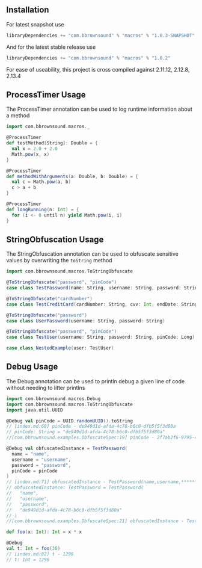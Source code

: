 ## Installation
For latest snapshot use

```scala
libraryDependencies += "com.bbrownsound" % "macros" % "1.0.3-SNAPSHOT"
```

And for the latest stable release use
```scala
libraryDependencies += "com.bbrownsound" % "macros" % "1.0.2"
```

For ease of useability, this project is cross compiled against 2.11.12, 2.12.8, 2.13.4 

## ProcessTimer Usage
The ProcessTimer annotation can be used to log runtime information about a method
```scala
import com.bbrownsound.macros._

@ProcessTimer
def testMethod[String]: Double = {
  val x = 2.0 + 2.0
  Math.pow(x, x)
}

@ProcessTimer
def methodWithArguments(a: Double, b: Double) = {
  val c = Math.pow(a, b)
  c > a + b
}

@ProcessTimer
def longRunning(n: Int) = {
  for (i <- 0 until n) yield Math.pow(i, i)
}
```

## StringObfuscation Usage
The StringObfuscation annotation can be used to obfuscate sensitive values by overwriting the `toString` method
```scala
import com.bbrownsound.macros.ToStringObfuscate

@ToStringObfuscate("password", "pinCode")
case class TestPassword(name: String, username: String, password: String, pinCode: String)

@ToStringObfuscate("cardNumber")
case class TestCreditCard(cardNumber: String, cvv: Int, endDate: String)

@ToStringObfuscate("password")
case class UserPassword(username: String, password: String)

@ToStringObfuscate("password", "pinCode")
case class TestUser(username: String, password: String, pinCode: Long)

case class NestedExample(user: TestUser)
```

## Debug Usage
The Debug annotation can be used to println debug a given line of code without needing to litter printlns
```scala
import com.bbrownsound.macros.Debug
import com.bbrownsound.macros.ToStringObfuscate
import java.util.UUID

@Debug val pinCode = UUID.randomUUID().toString
// [index.md:68] pinCode - de949d1d-afda-4c78-b6c0-dfb5f5f3d80a
// pinCode: String = "de949d1d-afda-4c78-b6c0-dfb5f5f3d80a"
//[com.bbrownsound.examples.ObfuscateSpec:19] pinCode - 2f7ab2f6-9795-433d-9744-46382754e101

@Debug val obfuscatedInstance = TestPassword(
  name = "name",
  username = "username",
  password = "password",
  pinCode = pinCode
)
// [index.md:71] obfuscatedInstance - TestPassword(name,username,********,************************************,repl.MdocSession$App@766df06b)
// obfuscatedInstance: TestPassword = TestPassword(
//   "name",
//   "username",
//   "password",
//   "de949d1d-afda-4c78-b6c0-dfb5f5f3d80a"
// )
//[com.bbrownsound.examples.ObfuscateSpec:21] obfuscatedInstance - TestPassword&#40;a3e79549-13bf-41c8-8984-4962f3038abe,738699be-4a96-442c-a2e2-b60b0e785f8f,************************************,************************************

def foo(x: Int): Int = x * x

@Debug
val t: Int = foo(36)
// [index.md:82] t - 1296
// t: Int = 1296
```
